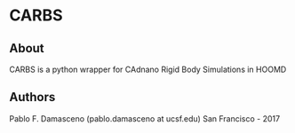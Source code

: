 # CARBS
## About
CARBS is a python wrapper for CAdnano Rigid Body Simulations in HOOMD

## Authors
Pablo F. Damasceno (pablo.damasceno  at ucsf.edu)
San Francisco - 2017
